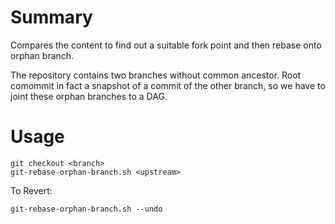 # Summary

Compares the content to find out a suitable fork point and then rebase onto orphan branch.

The repository contains two branches without common ancestor. Root comommit in fact a snapshot of a commit of the other branch, so we have to joint these orphan branches to a DAG.

# Usage

```
git checkout <branch>
git-rebase-orphan-branch.sh <upstream>
```

To Revert:

```
git-rebase-orphan-branch.sh --undo
```
